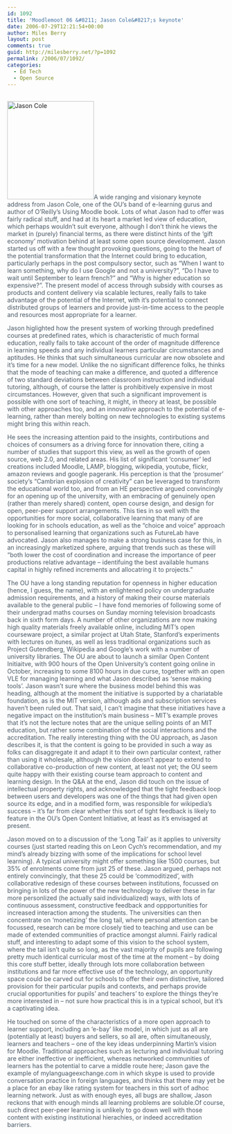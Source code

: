 ```yaml
---
id: 1092
title: 'Moodlemoot 06 &#8211; Jason Cole&#8217;s keynote'
date: 2006-07-29T12:21:54+00:00
author: Miles Berry
layout: post 
comments: true
guid: http://milesberry.net/?p=1092
permalink: /2006/07/1092/
categories:
  - Ed Tech
  - Open Source
---
```

<p style="color: #495865;">
  <a style="color: #008947;" href="http://web.archive.org/web/20061102114756/http://www.flickr.com/photos/mberry/199512810/"><br class="Apple-interchange-newline" /></a><a href="http://web.archive.org/web/20061102114756/http://www.flickr.com/photos/mberry/199512810/"><img class="floatLeft alignleft" title="Jason Cole" src="http://web.archive.org/web/20061102114756im_/http://static.flickr.com/62/199512810_9ada2e332a_m.jpg" alt="Jason Cole" width="200" height="227" border="0" /></a>A wide ranging and visionary keynote address from Jason Cole, one of the OU&#8217;s band of e-learning gurus and author of O&#8217;Reilly&#8217;s Using Moodle book. Lots of what Jason had to offer was fairly radical stuff, and had at its heart a market led view of education, which perhaps wouldn&#8217;t suit everyone, although I don&#8217;t think he views the market in (purely) financial terms, as there were distinct hints of the &#8216;gift economy&#8217; motivation behind at least some open source development. Jason started us off with a few thought provoking questions, going to the heart of the potential transformation that the Internet could bring to education, particularly perhaps in the post compulsory sector, such as &#8220;When I want to learn something, why do I use Google and not a university?&#8221;, &#8220;Do I have to wait until September to learn french?&#8221; and &#8220;Why is higher education so expensive?&#8221;. The present model of access through subsidy with courses as products and content delivery via scalable lectures, really fails to take advantage of the potential of the Internet, with it&#8217;s potential to connect distributed groups of learners and provide just-in-time access to the people and resources most appropriate for a learner.
</p>

<p style="color: #495865;">
  Jason higlighted how the present system of working through predefined courses at predefined rates, which is characteristic of much formal education, really fails to take account of the order of magnitude difference in learning speeds and any individual learners particular circumstances and aptitudes. He thinks that such simultaneous curricular are now obsolete and it&#8217;s time for a new model. Unlike the no significant difference folks, he thinks that the mode of teaching can make a difference, and quoted a difference of two standard deviations between classroom instruction and individual tutoring, although, of course the latter is prohibitively expensive in most circumstances. However, given that such a significant improvement is possible with one sort of teaching, it might, in theory at least, be possible with other approaches too, and an innovative approach to the potential of e-learning, rather than merely bolting on new technologies to existing systems might bring this within reach.
</p>

<p style="color: #495865;">
  He sees the increasing attention paid to the insights, contirbutions and choices of consumers as a driving force for innovation there, citing a number of studies that support this view, as well as the growth of open source, web 2.0, and related areas. His list of significant &#8216;consumer&#8217; led creations included Moodle, LAMP, blogging, wikipedia, youtube, flickr, amazon reviews and google pagerank. His perception is that the &#8216;prosumer&#8217; society&#8217;s &#8220;Cambrian explosion of creativity&#8221; can be leveraged to transform the educational world too, and from an HE perspective argued convincingly for an opening up of the university, with an embracing of genuinely open (rather than merely shared) content, open course design, and design for open, peer-peer support arrangements. This ties in so well with the opportunities for more social, collaborative learning that many of are looking for in schools education, as well as the &#8220;choice and voice&#8221; approach to personalised learning that organizations such as FutureLab have advocated. Jason also manages to make a strong business case for this, in an increasingly marketized sphere, arguing that trends such as these will &#8220;both lower the cost of coordination and increase the importance of peer productions relative advantage &#8211; identifuing the best available humans capital in highly refined increments and allocatring it to projects.&#8221;
</p>

<p style="color: #495865;">
  The OU have a long standing reputation for openness in higher education (hence, I guess, the name), with an enlightened policy on undergraduate admission requirements, and a history of making their course materials available to the general public &#8211; I have fond memories of following some of their undergrad maths courses on Sunday morning television broadcasts back in sixth form days. A number of other organizations are now making high quality materials freely available online, including MIT&#8217;s open courseware project, a similar project at Utah State, Stanford&#8217;s experiments with lectures on itunes, as well as less traditional organizations such as Project Gutendberg, Wikipedia and Google&#8217;s work with a number of university libraries. The OU are about to launch a similar Open Content Initiaitve, with 900 hours of the Open University&#8217;s content going online in October, increasing to some 8100 hours in due curse, together with an open VLE for managing learning and what Jason described as &#8216;sense making tools&#8217;. Jason wasn&#8217;t sure where the business model behind this was heading, although at the moment the initiative is supported by a chariatable foundation, as is the MIT version, although ads and subscription services haven&#8217;t been ruled out. That said, I can&#8217;t imagine that these initiatives have a negative impact on the institution&#8217;s main business &#8211; MIT&#8217;s example proves that it&#8217;s not the lecture notes that are the unique selling points of an MIT education, but rather some combination of the social interactions and the accreditation. The really interesting thing with the OU approach, as Jason describes it, is that the content is going to be provided in such a way as folks can disaggregate it and adapt it to their own particular context, rather than using it wholesale, although the vision doesn&#8217;t appear to extend to collaborative co-production of new content, at least not yet; the OU seem quite happy with their existing course team approach to content and learning design. In the Q&A at the end, Jason did touch on the issue of intellectual property rights, and acknowledged that the tight feedback loop between users and developers was one of the things that had given open source its edge, and in a modified form, was responsible for wikipedia&#8217;s success &#8211; it&#8217;s far from clear whether this sort of tight feedback is likely to feature in the OU&#8217;s Open Content Initiative, at least as it&#8217;s envisaged at present.
</p>

<p style="color: #495865;">
  Jason moved on to a discussion of the &#8216;Long Tail&#8217; as it applies to university courses (just started reading this on Leon Cych&#8217;s recommendation, and my mind&#8217;s already bizzing with some of the implications for school level learning). A typical university might offer something like 1500 courses, but 35% of enrolments come from just 25 of these. Jason argued, perhaps not entirely convincingly, that these 25 could be &#8216;commoditized&#8217;, with collaborative redesign of these courses between institutions, focussed on bringing in lots of the power of the new technology to deliver these in far more personlized (he actually said individualized) ways, with lots of continuous assessment, constructive feedback and oppportunities for increased interaction among the students. The universities can then concentrate on &#8216;monetizing&#8217; the long tail, where personal attention can be focussed, research can be more closely tied to teaching and use can be made of extended communities of practice amongst alumni. Fairly radical stuff, and interesting to adapt some of this vision to the school system, where the tail isn&#8217;t quite so long, as the vast majority of pupils are following pretty much identical curricular most of the time at the moment &#8211; by doing this core stuff better, ideally through lots more collaboration between institutions and far more effective use of the technology, an opportunity space could be carved out for schools to offer their own distinctive, tailored provision for their particular pupils and contexts, and perhaps provide crucial opportunities for pupils&#8217; and teachers&#8217; to explore the things they&#8217;re more interested in &#8211; not sure how practical this is in a typical school, but it&#8217;s a captivating idea.
</p>

<p style="color: #495865;">
  He touched on some of the characteristics of a more open approach to learner support, including an &#8216;e-bay&#8217; like model, in which just as all are (potentially at least) buyers and sellers, so all are, often simultaneously, learners and teachers &#8211; one of the key ideas underpinning Martin&#8217;s vision for Moodle. Traditional approaches such as lecturing and individual tutoring are either ineffective or inefficient, whereas networked communities of learners has the potential to carve a middle route here; Jason gave the example of mylanguageexchange.com in which skype is used to provide conversation practice in foreign languages, and thinks that there may yet be a place for an ebay like rating system for teachers in this sort of adhoc learning network. Just as with enough eyes, all bugs are shallow, Jason reckons that with enough minds all learning problems are soluble.Of course, such direct peer-peer learning is unlikely to go down well with those content with existing institutional hierachies, or indeed accreditation barriers.
</p>